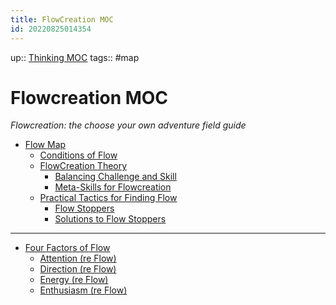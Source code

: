 ```yaml
---
title: FlowCreation MOC
id: 20220825014354
---
```

up:: [Thinking MOC]([[20220829214102]])
tags:: #map

# Flowcreation MOC
*Flowcreation: the choose your own adventure field guide*

- [Flow Map]([[20220830000643]])
	- [Conditions of Flow]([[20220829222129]])
	- [FlowCreation Theory]([[20220830000742]])
		- [Balancing Challenge and Skill]([[20220505230652]])
		- [Meta-Skills for Flowcreation]([[20220505230938]])
	- [Practical Tactics for Finding Flow]([[20220505230950]])
		- [Flow Stoppers]([[20220505225422]])
		- [Solutions to Flow Stoppers]([[20220829213329]])	

---
- [Four Factors of Flow]([[20220829220452]])
	- [Attention (re Flow)]([[20220829232117]])
	- [Direction (re Flow)]([[20220512052444]])
	- [Energy (re Flow)]([[20220829215142]])
	- [Enthusiasm (re Flow)]([[20220505230700]])

